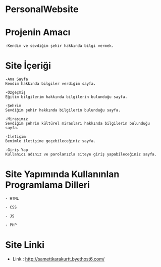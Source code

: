 # PersonalWebsite

# Projenin Amacı
```
-Kendim ve sevdiğim şehir hakkında bilgi vermek.
```

# Site İçeriği
```
-Ana Sayfa
Kendim hakkında bilgiler verdiğim sayfa.

-Özgeçmiş
Eğitim bilgilerim hakkında bilgilerin bulunduğu sayfa.

-Şehrim
Sevdiğim şehir hakkında bilgilerin bulunduğu sayfa.

-Mirasımız
Sevdiğim şehrin kültürel mirasları hakkında bilgilerin bulunduğu sayfa.

-İletişim
Benimle iletişime geçebileceğiniz sayfa.

-Giriş Yap
Kullanıcı adınız ve parolanızla siteye giriş yapabileceğiniz sayfa.

```

# Site Yapımında Kullanınlan Programlama Dilleri
```
- HTML

- CSS

- JS

- PHP
```

# Site Linki

- Link : http://samettkarakurtt.byethost6.com/

